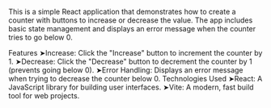 This is a simple React application that demonstrates how to create a counter with buttons to increase or decrease the value. The app includes basic state management and displays an error message when the counter tries to go below 0.

Features
➤Increase: Click the "Increase" button to increment the counter by 1.
➤Decrease: Click the "Decrease" button to decrement the counter by 1 (prevents going below 0).
➤Error Handling: Displays an error message when trying to decrease the counter below 0.
Technologies Used
➤React: A JavaScript library for building user interfaces.
➤Vite: A modern, fast build tool for web projects.